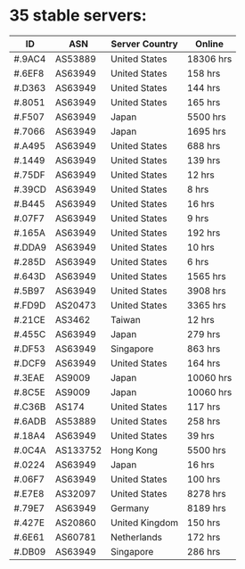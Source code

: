 # 35 stable servers:

| ID | ASN | Server Country | Online |
| ------ | ------ | ------ | ------ |
| #.9AC4 | AS53889 | United States | 18306 hrs |
| #.6EF8 | AS63949 | United States | 158 hrs |
| #.D363 | AS63949 | United States | 144 hrs |
| #.8051 | AS63949 | United States | 165 hrs |
| #.F507 | AS63949 | Japan | 5500 hrs |
| #.7066 | AS63949 | Japan | 1695 hrs |
| #.A495 | AS63949 | United States | 688 hrs |
| #.1449 | AS63949 | United States | 139 hrs |
| #.75DF | AS63949 | United States | 12 hrs |
| #.39CD | AS63949 | United States | 8 hrs |
| #.B445 | AS63949 | United States | 16 hrs |
| #.07F7 | AS63949 | United States | 9 hrs |
| #.165A | AS63949 | United States | 192 hrs |
| #.DDA9 | AS63949 | United States | 10 hrs |
| #.285D | AS63949 | United States | 6 hrs |
| #.643D | AS63949 | United States | 1565 hrs |
| #.5B97 | AS63949 | United States | 3908 hrs |
| #.FD9D | AS20473 | United States | 3365 hrs |
| #.21CE | AS3462 | Taiwan | 12 hrs |
| #.455C | AS63949 | Japan | 279 hrs |
| #.DF53 | AS63949 | Singapore | 863 hrs |
| #.DCF9 | AS63949 | United States | 164 hrs |
| #.3EAE | AS9009 | Japan | 10060 hrs |
| #.8C5E | AS9009 | Japan | 10060 hrs |
| #.C36B | AS174 | United States | 117 hrs |
| #.6ADB | AS53889 | United States | 258 hrs |
| #.18A4 | AS63949 | United States | 39 hrs |
| #.0C4A | AS133752 | Hong Kong | 5500 hrs |
| #.0224 | AS63949 | Japan | 16 hrs |
| #.06F7 | AS63949 | United States | 100 hrs |
| #.E7E8 | AS32097 | United States | 8278 hrs |
| #.79E7 | AS63949 | Germany | 8189 hrs |
| #.427E | AS20860 | United Kingdom | 150 hrs |
| #.6E61 | AS60781 | Netherlands | 172 hrs |
| #.DB09 | AS63949 | Singapore | 286 hrs |

